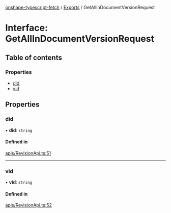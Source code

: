 [onshape-typescript-fetch](../README.md) / [Exports](../modules.md) / GetAllInDocumentVersionRequest

# Interface: GetAllInDocumentVersionRequest

## Table of contents

### Properties

- [did](GetAllInDocumentVersionRequest.md#did)
- [vid](GetAllInDocumentVersionRequest.md#vid)

## Properties

### did

• **did**: `string`

#### Defined in

[apis/RevisionApi.ts:51](https://github.com/toebes/onshape-typescript-fetch/blob/3e11ae1/apis/RevisionApi.ts#L51)

___

### vid

• **vid**: `string`

#### Defined in

[apis/RevisionApi.ts:52](https://github.com/toebes/onshape-typescript-fetch/blob/3e11ae1/apis/RevisionApi.ts#L52)
